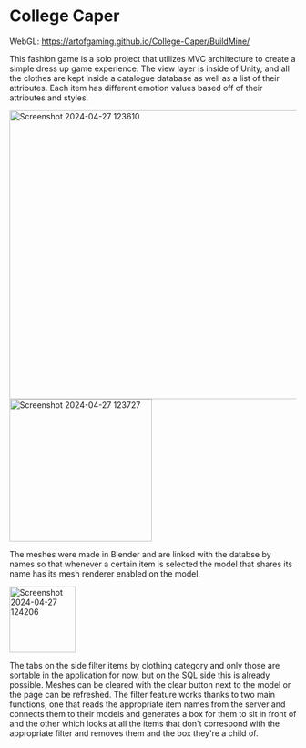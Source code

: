 # College Caper
 
WebGL: https://artofgaming.github.io/College-Caper/BuildMine/


This fashion game is a solo project that utilizes MVC architecture to create a simple dress up game experience. The view layer is inside of Unity, and all the clothes are kept inside a catalogue database as well as a list of their attributes. Each item has different emotion values based off of their attributes and styles.

<img width="506" alt="Screenshot 2024-04-27 123610" src="https://github.com/ArtofGaming/College-Caper/assets/54565543/a517f1e4-33e3-4b12-b3c1-c1cdb797fd72">

<img width="250" alt="Screenshot 2024-04-27 123727" src="https://github.com/ArtofGaming/College-Caper/assets/54565543/a6547785-bec6-4c57-828a-fd4febcff39f">

The meshes were made in Blender and are linked with the databse by names so that whenever a certain item is selected the model that shares its name has its mesh renderer enabled on the model. 

<img width="116" alt="Screenshot 2024-04-27 124206" src="https://github.com/ArtofGaming/College-Caper/assets/54565543/e1fa64c6-8236-4806-98e2-448d09c9fbfa">

The tabs on the side filter items by clothing category and only those are sortable in the application for now, but on the SQL side this is already possible. Meshes can be cleared with the clear button next to the model or the page can be refreshed. The filter feature works thanks to two main functions, one that reads the appropriate item names from the server and connects them to their models and generates a box for them to sit in front of and the other which looks at all the items that don't correspond with the appropriate filter and removes them and the box they're a child of.
